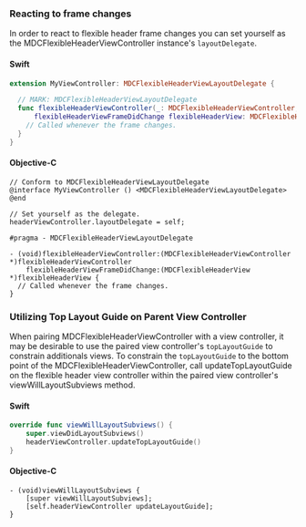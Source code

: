 ### Reacting to frame changes

In order to react to flexible header frame changes you can set yourself as the
MDCFlexibleHeaderViewController instance's `layoutDelegate`.

<!--<div class="material-code-render" markdown="1">-->
#### Swift
```swift
extension MyViewController: MDCFlexibleHeaderViewLayoutDelegate {

  // MARK: MDCFlexibleHeaderViewLayoutDelegate
  func flexibleHeaderViewController(_: MDCFlexibleHeaderViewController,
      flexibleHeaderViewFrameDidChange flexibleHeaderView: MDCFlexibleHeaderView) {
    // Called whenever the frame changes.
  }
}
```

#### Objective-C
```objc
// Conform to MDCFlexibleHeaderViewLayoutDelegate
@interface MyViewController () <MDCFlexibleHeaderViewLayoutDelegate>
@end

// Set yourself as the delegate.
headerViewController.layoutDelegate = self;

#pragma - MDCFlexibleHeaderViewLayoutDelegate

- (void)flexibleHeaderViewController:(MDCFlexibleHeaderViewController *)flexibleHeaderViewController
    flexibleHeaderViewFrameDidChange:(MDCFlexibleHeaderView *)flexibleHeaderView {
  // Called whenever the frame changes.
}
```
<!--</div>-->

### Utilizing Top Layout Guide on Parent View Controller

When pairing  MDCFlexibleHeaderViewController with a view controller, it may be desirable to use
the paired view controller's `topLayoutGuide` to constrain additionals views. To constrain the
`topLayoutGuide` to the bottom point of the MDCFlexibleHeaderViewController, call
updateTopLayoutGuide on the flexible header view controller within the paired view controller's
viewWillLayoutSubviews method.

<!--<div class="material-code-render" markdown="1">-->
#### Swift

```swift
override func viewWillLayoutSubviews() {
    super.viewDidLayoutSubviews()
    headerViewController.updateTopLayoutGuide()
}
```

#### Objective-C

```objc
- (void)viewWillLayoutSubviews {
    [super viewWillLayoutSubviews];
    [self.headerViewController updateLayoutGuide];
}
```
<!--</div>-->
